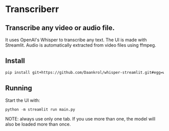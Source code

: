# Transcriberr
## Transcribe any video or audio file.

It uses OpenAI's Whisper to transcribe any text. The UI is made with Streamlit. 
Audio is automatically extracted from video files using ffmpeg. 

## Install
```bash
pip install git+https://github.com/Daankrol/whisper-streamlit.git#egg=whisper
```

## Running
Start the UI with: 
```python
python -m streamlit run main.py
```

NOTE: always use only one tab. If you use more than one, the model will also be loaded more than once. 